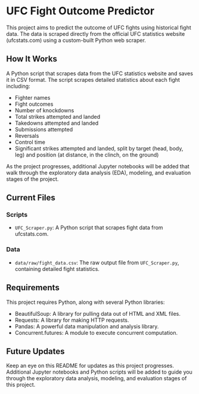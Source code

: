 # UFC Fight Outcome Predictor

This project aims to predict the outcome of UFC fights using historical fight data. The data is scraped directly from the official UFC statistics website (ufcstats.com) using a custom-built Python web scraper.

## How It Works

A Python script that scrapes data from the UFC statistics website and saves it in CSV format. The script scrapes detailed statistics about each fight including:

- Fighter names
- Fight outcomes
- Number of knockdowns
- Total strikes attempted and landed
- Takedowns attempted and landed
- Submissions attempted
- Reversals
- Control time
- Significant strikes attempted and landed, split by target (head, body, leg) and position (at distance, in the clinch, on the ground)

As the project progresses, additional Jupyter notebooks will be added that walk through the exploratory data analysis (EDA), modeling, and evaluation stages of the project. 

## Current Files

### Scripts

- `UFC_Scraper.py`: A Python script that scrapes fight data from ufcstats.com.

### Data

- `data/raw/fight_data.csv`: The raw output file from `UFC_Scraper.py`, containing detailed fight statistics.

## Requirements

This project requires Python, along with several Python libraries:

- BeautifulSoup: A library for pulling data out of HTML and XML files.
- Requests: A library for making HTTP requests.
- Pandas: A powerful data manipulation and analysis library.
- Concurrent.futures: A module to execute concurrent computation.

## Future Updates

Keep an eye on this README for updates as this project progresses. Additional Jupyter notebooks and Python scripts will be added to guide you through the exploratory data analysis, modeling, and evaluation stages of this project.


